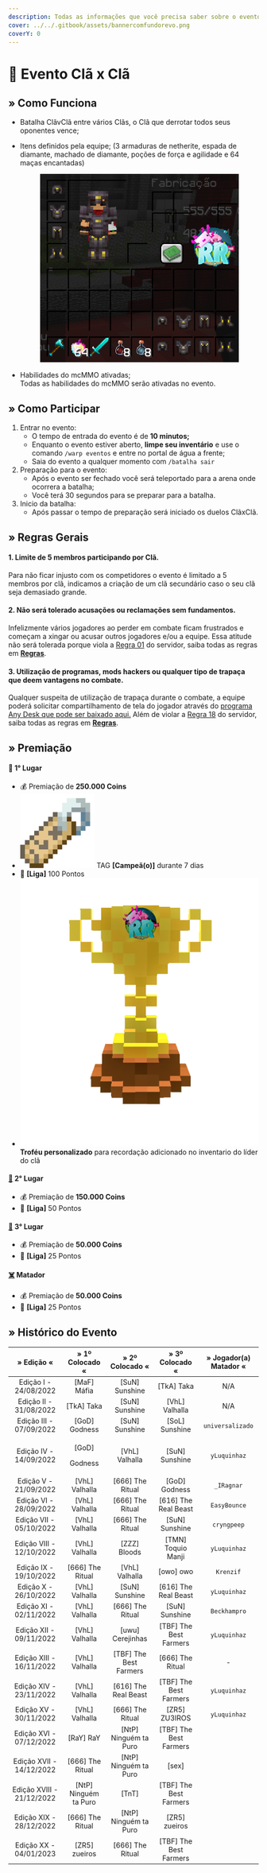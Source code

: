 ```yaml
---
description: Todas as informações que você precisa saber sobre o evento semanal Clã x Clã.
cover: ../../.gitbook/assets/bannercomfundorevo.png
coverY: 0
---
```


# 🔰 Evento Clã x Clã

## » Como Funciona

* Batalha ClãvClã entre vários Clãs, o Clã que derrotar todos seus oponentes vence;
*   Itens definidos pela equipe; (3 armaduras de netherite, espada de diamante, machado de diamante, poções de força e agilidade e 64 maças encantadas)

    <figure><img src="../../.gitbook/assets/image (25) (1).png" alt=""><figcaption></figcaption></figure>
* Habilidades do mcMMO ativadas;\
  Todas as habilidades do mcMMO serão ativadas no evento.

## » Como Participar

1. Entrar no evento:
   * O tempo de entrada do evento é de **10 minutos;**
   * Enquanto o evento estiver aberto, **limpe seu inventário** e use o comando `/warp eventos` e entre no portal de água a frente;
   * Saia do evento a qualquer momento com `/batalha sair`&#x20;
2. Preparação para o evento:
   * Após o evento ser fechado você será teleportado para a arena onde ocorrera a batalha;
   * Você terá 30 segundos para se preparar para a batalha.&#x20;
3. Inicio da batalha:
   * Após passar o tempo de preparação será iniciado os duelos ClãxClã.

## » Regras Gerais

#### **1**. Limite de 5 membros participando por Clã.

Para não ficar injusto com os competidores o evento é limitado a 5 membros por clã, indicamos a criação de um clã secundário caso o seu clã seja demasiado grande.

#### **2. Não será tolerado acusações ou reclamações sem fundamentos.**

Infelizmente vários jogadores ao perder em combate ficam frustrados e começam a xingar ou acusar outros jogadores e/ou a equipe. Essa atitude não será tolerada porque viola a [Regra 01](https://wiki.rederevo.com/regras/chat#01) do servidor, saiba todas as regras em [**Regras**](../../regras/).

#### **3. Utilização de programas, mods hackers ou qualquer tipo de trapaça que deem vantagens no combate.**

Qualquer suspeita de utilização de trapaça durante o combate, a equipe poderá solicitar compartilhamento de tela do jogador através do [programa Any Desk que pode ser baixado aqui.](https://anydesk.com/pt/downloads) Além de violar a [Regra 18](https://wiki.rederevo.com/regras/jogabilidade#01-7) do servidor, saiba todas as regras em [**Regras**](../../regras/).

## » Premiação

#### 🥇 **1° Lugar**

* 💰 Premiação de **250.000 Coins**
* <img src="../../.gitbook/assets/image (14) (1) (2).png" alt="" data-size="line"> TAG **\[Campeã(o)]** durante 7 dias
* 💎 **\[Liga]** 100 Pontos
* <img src="../../.gitbook/assets/trofeurevo (2).png" alt="" data-size="line"> **Troféu personalizado** para recordação adicionado no inventario do líder do clã

#### [🥈](https://emojipedia.org/2nd-place-medal/) **2° Lugar**

* 💰 Premiação de **150.000 Coins**
* 💎 **\[Liga]** 50 Pontos

#### [🥉](https://emojipedia.org/3rd-place-medal/) **3° Lugar**

* 💰 Premiação de **50.000 Coins**
* 💎 **\[Liga]** 25 Pontos

#### [☠️](https://emojipedia.org/skull-and-crossbones/) **Matador**

* 💰 Premiação de **50.000 Coins**
* 💎 **\[Liga]** 25 Pontos

## » Histórico do Evento

<table><thead><tr><th align="center">» Edição «</th><th align="center">» 1º Colocado «</th><th align="center">» 2º Colocado «</th><th align="center">» 3º Colocado «</th><th data-hidden align="center">» Jogador(a) Matador «</th></tr></thead><tbody><tr><td align="center">Edição I - 24/08/2022</td><td align="center">[MaF] Máfia</td><td align="center">[SuN] Sunshine</td><td align="center">[TkA] Taka</td><td align="center">N/A</td></tr><tr><td align="center">Edição II - 31/08/2022</td><td align="center">[TkA] Taka</td><td align="center">[SuN] Sunshine</td><td align="center">[VhL] Valhalla</td><td align="center">N/A</td></tr><tr><td align="center">Edição III - 07/09/2022</td><td align="center">[GoD] Godness</td><td align="center">[SuN] Sunshine</td><td align="center">[SoL] Sunshine</td><td align="center"><code>universalizado</code></td></tr><tr><td align="center">Edição IV - 14/09/2022</td><td align="center"><p>[GoD] </p><p>Godness</p></td><td align="center">[VhL] Valhalla</td><td align="center">[SuN] Sunshine</td><td align="center"><code>yLuquinhaz</code></td></tr><tr><td align="center">Edição V - 21/09/2022</td><td align="center">[VhL] Valhalla</td><td align="center">[666] The Ritual</td><td align="center">[GoD] Godness</td><td align="center"><code>_IRagnar</code></td></tr><tr><td align="center">Edição VI - 28/09/2022</td><td align="center">[VhL] Valhalla</td><td align="center">[666] The Ritual</td><td align="center">[616] The Real Beast</td><td align="center"><code>EasyBounce</code></td></tr><tr><td align="center">Edição VII - 05/10/2022</td><td align="center">[VhL] Valhalla</td><td align="center">[666] The Ritual</td><td align="center">[SuN] Sunshine</td><td align="center"><code>cryngpeep</code></td></tr><tr><td align="center">Edição VIII - 12/10/2022</td><td align="center">[VhL] Valhalla</td><td align="center">[ZZZ] Bloods</td><td align="center">[TMN] Toquio Manji</td><td align="center"><code>yLuquinhaz</code></td></tr><tr><td align="center">Edição IX - 19/10/2022</td><td align="center">[666] The Ritual</td><td align="center">[VhL] Valhalla</td><td align="center">[owo] owo</td><td align="center"><code>Krenzif</code></td></tr><tr><td align="center">Edição X - 26/10/2022</td><td align="center">[VhL] Valhalla</td><td align="center">[SuN] Sunshine</td><td align="center">[616] The Real Beast</td><td align="center"><code>yLuquinhaz</code></td></tr><tr><td align="center">Edição XI - 02/11/2022</td><td align="center">[VhL] Valhalla</td><td align="center">[666] The Ritual</td><td align="center">[SuN] Sunshine</td><td align="center"><code>Beckhampro</code></td></tr><tr><td align="center">Edição XII - 09/11/2022</td><td align="center">[VhL] Valhalla</td><td align="center">[uwu] Cerejinhas</td><td align="center">[TBF] The Best Farmers</td><td align="center"><code>yLuquinhaz</code></td></tr><tr><td align="center">Edição XIII - 16/11/2022</td><td align="center">[VhL] Valhalla</td><td align="center">[TBF] The Best Farmers</td><td align="center">[666] The Ritual</td><td align="center">-</td></tr><tr><td align="center">Edição XIV - 23/11/2022</td><td align="center">[VhL] Valhalla</td><td align="center">[616] The Real Beast</td><td align="center">[TBF] The Best Farmers</td><td align="center"><code>yLuquinhaz</code></td></tr><tr><td align="center">Edição XV - 30/11/2022</td><td align="center">[VhL] Valhalla</td><td align="center">[666] The Ritual</td><td align="center">[ZR5] ZU3IROS</td><td align="center"><code>yLuquinhaz</code></td></tr><tr><td align="center">Edição XVI - 07/12/2022</td><td align="center">[RaY] RaY</td><td align="center">[NtP] Ninguém ta Puro</td><td align="center">[TBF] The Best Farmers</td><td align="center"></td></tr><tr><td align="center">Edição XVII - 14/12/2022</td><td align="center">[666] The Ritual</td><td align="center">[NtP] Ninguém ta Puro</td><td align="center">[sex]</td><td align="center"></td></tr><tr><td align="center">Edição XVIII - 21/12/2022</td><td align="center">[NtP] Ninguém ta Puro</td><td align="center">[TnT]</td><td align="center">[TBF] The Best Farmers</td><td align="center"></td></tr><tr><td align="center">Edição XIX - 28/12/2022</td><td align="center">[666] The Ritual</td><td align="center">[NtP] Ninguém ta Puro</td><td align="center">[ZR5] zueiros</td><td align="center"></td></tr><tr><td align="center">Edição XX - 04/01/2023</td><td align="center">[ZR5] zueiros</td><td align="center">[666] The Ritual</td><td align="center">[TBF] The Best Farmers</td><td align="center"></td></tr></tbody></table>
